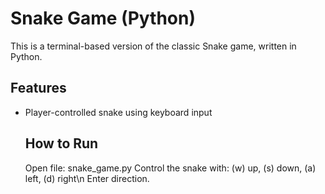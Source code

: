 # Snake Game (Python)

This is a terminal-based version of the classic Snake game, written in Python.

## Features
- Player-controlled snake using keyboard input


  ## How to Run
  Open file: snake_game.py 
  Control the snake with: (w) up, (s) down, (a) left, (d) right\n Enter direction.
